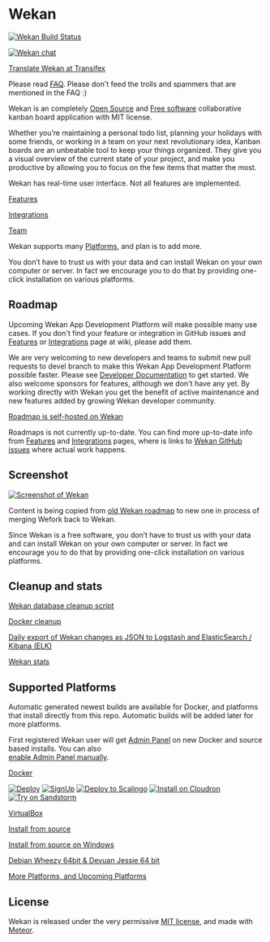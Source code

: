 # Wekan

[![Wekan Build Status][travis_badge]][travis_status]

[![Wekan chat][vanila_badge]][vanila_chat]

[Translate Wekan at Transifex][translate_wekan]

Please read [FAQ](https://github.com/wekan/wekan/wiki/FAQ).
Please don't feed the trolls and spammers that are mentioned in the FAQ :)

Wekan is an completely [Open Source][open_source] and [Free software][free_software]
collaborative kanban board application with MIT license.

Whether you’re maintaining a personal todo list, planning your holidays with
some friends, or working in a team on your next revolutionary idea, Kanban
boards are an unbeatable tool to keep your things organized. They give you a
visual overview of the current state of your project, and make you productive by
allowing you to focus on the few items that matter the most.

Wekan has real-time user interface. Not all features are implemented.

[Features][features]

[Integrations][integrations]

[Team](https://github.com/wekan/wekan/wiki/Team)

Wekan supports many [Platforms][platforms], and plan is to add more.

You don’t have to trust us with your data and can install Wekan on your own
computer or server. In fact we encourage you to do that by providing
one-click installation on various platforms.

## Roadmap

Upcoming Wekan App Development Platform will make possible
many use cases. If you don't find your feature or integration in
GitHub issues and [Features][features] or [Integrations][integrations]
page at wiki, please add them.

We are very welcoming to new developers and teams to submit new pull
requests to devel branch to make this Wekan App Development Platform possible
faster. Please see [Developer Documentation][dev_docs] to get started.
We also welcome sponsors for features, although we don't have any yet.
By working directly with Wekan you get the benefit of active maintenance
and new features added by growing Wekan developer community.

[Roadmap is self-hosted on Wekan][roadmap_wefork]

Roadmaps is not currently up-to-date. You can find more up-to-date
info from [Features][features] and [Integrations][integrations] pages,
where is links to [Wekan GitHub issues][wekan_issues] where actual
work happens.

## Screenshot

[![Screenshot of Wekan][screenshot_wefork]][roadmap_wefork]

Content is being copied from [old Wekan roadmap][roadmap_wekan] to
new one in process of merging Wefork back to Wekan.

Since Wekan is a free software, you don’t have to trust us with your data and can
install Wekan on your own computer or server. In fact we encourage you to do
that by providing one-click installation on various platforms.

## Cleanup and stats

[Wekan database cleanup script][wekan_cleanup]

[Docker cleanup](https://github.com/wekan/wekan/issues/985)

[Daily export of Wekan changes as JSON to Logstash and
ElasticSearch / Kibana (ELK)][wekan_logstash]

[Wekan stats][wekan_stats]

## Supported Platforms

Automatic generated newest builds are available for Docker, and platforms that
install directly from this repo. Automatic builds will be added later for more
platforms.

First registered Wekan user will get [Admin Panel][features] on new 
Docker and source based installs. You can also                            
[enable Admin Panel manually][enable_adminpanel].

[Docker](https://github.com/wekan/wekan/wiki/Docker)

[![Deploy][heroku_button]][heroku_deploy]
[![SignUp][indiehosters_button]][indiehosters_saas]
[![Deploy to Scalingo][scalingo_button]][scalingo_deploy]
[![Install on Cloudron][cloudron_button]][cloudron_install]
[![Try on Sandstorm][sandstorm_button]][sandstorm_appdemo]

[VirtualBox][virtualbox]

[Install from source][install_source]

[Install from source on Windows][installsource_windows]

[Debian Wheezy 64bit & Devuan Jessie 64 bit][debian_wheezy_devuan_jessie]

[More Platforms, and Upcoming Platforms](https://github.com/wekan/wekan/wiki/Platforms)

## License

Wekan is released under the very permissive [MIT license](LICENSE), and made
with [Meteor](https://www.meteor.com).

[vanila_badge]: https://vanila.io/img/join-chat-button2.png
[vanila_chat]: https://chat.vanila.io/channel/wekan
[screenshot_wekan]: http://i.imgur.com/cI4jW2h.png
[screenshot_wefork]: http://i.imgur.com/lzvpeS9.png
[features]: https://github.com/wekan/wekan/wiki/Features
[integrations]: https://github.com/wekan/wekan/wiki/Integrations
[roadmap_wekan]: http://try.wekan.io/b/MeSsFJaSqeuo9M6bs/wekan-roadmap
[roadmap_wefork]: https://wekan.indie.host/b/t2YaGmyXgNkppcFBq/wekan-fork-roadmap
[wekan_issues]: https://github.com/wekan/wekan/issues
[wefork_issues]: https://github.com/wefork/wekan/issues
[sandstorm_button]: https://img.shields.io/badge/try-Wekan%20on%20Sandstorm-783189.svg
[sandstorm_appdemo]: https://demo.sandstorm.io/appdemo/m86q05rdvj14yvn78ghaxynqz7u2svw6rnttptxx49g1785cdv1h
[docker_image]: https://hub.docker.com/r/wekanteam/wekan/
[heroku_button]: https://www.herokucdn.com/deploy/button.png
[heroku_deploy]: https://heroku.com/deploy?template=https://github.com/wekan/wekan/tree/master
[indiehosters_button]: https://indie.host/signup.png
[indiehosters_saas]: https://indiehosters.net/shop/product/wekan-20
[scalingo_button]: https://cdn.scalingo.com/deploy/button.svg
[scalingo_deploy]: https://my.scalingo.com/deploy?source=https://github.com/wekan/wekan#master
[cloudron_button]: https://cloudron.io/img/button.svg
[cloudron_install]: https://cloudron.io/button.html?app=io.wekan.cloudronapp
[debian_wheezy_devuan_jessie]: https://github.com/soohwa/sps/blob/master/example/docs/1/wekan.md
[travis_badge]: https://travis-ci.org/wekan/wekan.svg?branch=meteor-1.4
[travis_status]: https://travis-ci.org/wekan/wekan
[install_source]: https://github.com/wekan/wekan/wiki/Install-and-Update#install-manually-from-source
[installsource_windows]: https://github.com/wekan/wekan/wiki/Install-Wekan-from-source-on-Windows
[virtualbox]: https://github.com/wekan/wekan/wiki/virtual-appliance
[docker_image]: https://hub.docker.com/r/wekanteam/wekan/
[wekan_wiki]: https://github.com/wekan/wekan/wiki
[translate_wekan]: https://www.transifex.com/wekan/wekan/
[autoinstall]: https://github.com/wekan/wekan-autoinstall
[autoinstall_issue]: https://github.com/anselal/wekan/issues/18
[dev_docs]: https://github.com/wekan/wekan/wiki/Developer-Documentation
[wekan_mongodb]: https://github.com/wekan/wekan-mongodb
[wekan_postgresql]: https://github.com/wekan/wekan-postgresql
[wekan_cleanup]: https://github.com/wekan/wekan-cleanup
[wekan_logstash]: https://github.com/wekan/wekan-logstash
[wekan_stats]: https://github.com/wekan/wekan-stats
[logstash_issue]: https://github.com/wekan/wekan/issues/855
[enable_adminpanel]: https://github.com/wekan/wekan/blob/devel/CHANGELOG.md#v0111-rc2-2017-03-05-wekan-prerelease
[open_source]: https://en.wikipedia.org/wiki/Open-source_software
[free_software]: https://en.wikipedia.org/wiki/Free_software
[platforms]: https://github.com/wekan/wekan/wiki/Platforms
